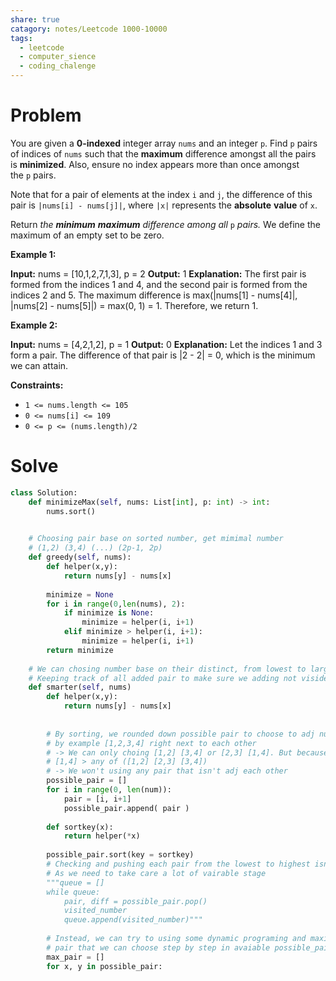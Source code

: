 ```yaml
---
share: true
catagory: notes/Leetcode 1000-10000
tags:
  - leetcode
  - computer_sience
  - coding_chalenge
---
```


# Problem

You are given a **0-indexed** integer array `nums` and an integer `p`. Find `p` pairs of indices of `nums` such that the **maximum** difference amongst all the pairs is **minimized**. Also, ensure no index appears more than once amongst the `p` pairs.

Note that for a pair of elements at the index `i` and `j`, the difference of this pair is `|nums[i] - nums[j]|`, where `|x|` represents the **absolute** **value** of `x`.

Return _the **minimum** **maximum** difference among all_ `p` _pairs._ We define the maximum of an empty set to be zero.

**Example 1:**

**Input:** nums = [10,1,2,7,1,3], p = 2
**Output:** 1
**Explanation:** The first pair is formed from the indices 1 and 4, and the second pair is formed from the indices 2 and 5. 
The maximum difference is max(|nums[1] - nums[4]|, |nums[2] - nums[5]|) = max(0, 1) = 1. Therefore, we return 1.

**Example 2:**

**Input:** nums = [4,2,1,2], p = 1
**Output:** 0
**Explanation:** Let the indices 1 and 3 form a pair. The difference of that pair is |2 - 2| = 0, which is the minimum we can attain.

**Constraints:**

- `1 <= nums.length <= 105`
- `0 <= nums[i] <= 109`
- `0 <= p <= (nums.length)/2`
# Solve

```python
class Solution:
    def minimizeMax(self, nums: List[int], p: int) -> int:
        nums.sort()
        

    # Choosing pair base on sorted number, get mimimal number
    # (1,2) (3,4) (...) (2p-1, 2p)
    def greedy(self, nums):
        def helper(x,y):
            return nums[y] - nums[x]
        
        minimize = None
        for i in range(0,len(nums), 2):
            if minimize is None:
                minimize = helper(i, i+1)
            elif minimize > helper(i, i+1):
                minimize = helper(i, i+1)
        return minimize
    
    # We can chosing number base on their distinct, from lowest to largest
    # Keeping track of all added pair to make sure we adding not visided number
    def smarter(self, nums)
        def helper(x,y):
            return nums[y] - nums[x]
        
        
        # By sorting, we rounded down possible pair to choose to adj number only
        # by example [1,2,3,4] right next to each other
        # -> We can only choing [1,2] [3,4] or [2,3] [1,4]. But because of sorting
        # [1,4] > any of ([1,2] [2,3] [3,4])
        # -> We won't using any pair that isn't adj each other
        possible_pair = []
        for i in range(0, len(num)):
            pair = [i, i+1]
            possible_pair.append( pair )
        
        def sortkey(x):
            return helper(*x)
        
        possible_pair.sort(key = sortkey)
        # Checking and pushing each pair from the lowest to highest isn't possible
        # As we need to take care a lot of vairable stage
        """queue = []
        while queue:
            pair, diff = possible_pair.pop()
            visited_number
            queue.append(visited_number)"""
        
        # Instead, we can try to using some dynamic programing and maximize the
        # pair that we can choose step by step in avaiable possible_pair 
        max_pair = []
        for x, y in possible_pair:
            
```
